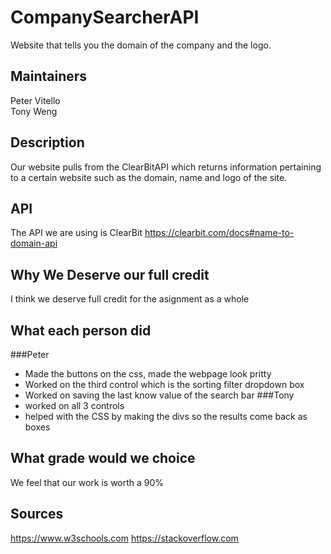 # CompanySearcherAPI
Website that tells you the domain of the company and the logo.

## Maintainers
Peter Vitello <br />
Tony Weng

## Description 
Our website pulls from the ClearBitAPI which returns information pertaining to a certain website such as the domain, name and logo of the site. 

## API 
The API we are using is ClearBit
https://clearbit.com/docs#name-to-domain-api

## Why We Deserve our full credit 
I think we deserve full credit for the asignment as a whole

## What each person did 
###Peter
- Made the buttons on the css, made the webpage look pritty 
- Worked on the third control which is the sorting filter dropdown box
- Worked on saving the last know value of the search bar
###Tony
- worked on all 3 controls 
- helped with the CSS by making the divs so the results come back as boxes

## What grade would we choice 
We feel that our work is worth a 90%

## Sources 
https://www.w3schools.com
https://stackoverflow.com


